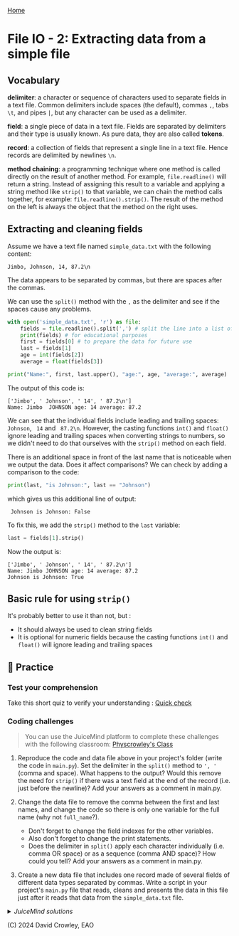 [Home](index.md#lessons) 

# File IO - 2: Extracting data from a simple file

## Vocabulary

**delimiter**: a character or sequence of characters used to separate fields in a text file. Common delimiters include spaces (the default), commas `,`, tabs `\t`, and pipes `|`, but any character can be used as a delimiter.

**field**: a single piece of data in a text file. Fields are separated by delimiters and their type is usually known. As pure data, they are also called **tokens**.

**record**: a collection of fields that represent a single line in a text file. Hence records are delimited by newlines `\n`.

**method chaining**: a programming technique where one method is called directly on the result of another method. For example, `file.readline()` will return a string. Instead of assigning this result to a variable and applying a string method like `strip()` to that variable, we can chain the method calls together, for example: `file.readline().strip()`. The result of the method on the left is always the object that the method on the right uses.

## Extracting and cleaning fields

Assume we have a text file named `simple_data.txt` with the following content:

```
Jimbo, Johnson, 14, 87.2\n
```

The data appears to be separated by commas, but there are spaces after the commas. 

We can use the `split()` method with the `,` as the delimiter and see if the spaces cause any problems.

```python
with open('simple_data.txt', 'r') as file:
    fields = file.readline().split(',') # split the line into a list of fields
    print(fields) # for educational purposes
    first = fields[0] # to prepare the data for future use
    last = fields[1]
    age = int(fields[2])
    average = float(fields[3])

print("Name:", first, last.upper(), "age:", age, "average:", average)
```

The output of this code is:

```
['Jimbo', ' Johnson', ' 14', ' 87.2\n']
Name: Jimbo  JOHNSON age: 14 average: 87.2
```

We can see that the individual fields include leading and trailing spaces: ` Johnson`, ` 14` and ` 87.2\n`. However, the casting functions `int()` and `float()` ignore leading and trailing spaces when converting strings to numbers, so we didn't need to do that ourselves with the `strip()` method on each field.

There is an additional space in front of the last name that is noticeable when we output the data. Does it affect comparisons? We can check by adding a comparison to the code:

```python
print(last, "is Johnson:", last == "Johnson")
```

which gives us this additional line of output:

```
 Johnson is Johnson: False
```

To fix this, we add the `strip()` method to the `last` variable:

```python
last = fields[1].strip()
```

Now the output is:

```
['Jimbo', ' Johnson', ' 14', ' 87.2\n']
Name: Jimbo JOHNSON age: 14 average: 87.2
Johnson is Johnson: True
```

## Basic rule for using `strip()`

It's probably better to use it than not, but :

- It should always be used to clean string fields
- It is optional for numeric fields because the casting functions `int()` and `float()` will ignore leading and trailing spaces


## 📝 Practice

### Test your comprehension

Take this short quiz to verify your understanding : [Quick check](./review/2-fields.html)

### Coding challenges

> You can use the JuiceMind platform to complete these challenges with the following classroom: [Physcrowley's Class](https://play.juicemind.com/dashboard/teams/XUUbpCs933IEk84h7SFH/item/802271cf-be62-45b4-9886-2373b8bfd553)

1. Reproduce the code and data file above in your project's folder (write the code in `main.py`). Set the delimiter in the `split()` method to `', '` (comma and space). What happens to the output? Would this remove the need for `strip()` if there was a text field at the end of the record (i.e. just before the newline)? Add your answers as a comment in main.py.

2. Change the data file to remove the comma between the first and last names, and change the code so there is only one variable for the full name (why not `full_name`?). 
   - Don't forget to change the field indexes for the other variables. 
   - Also don't forget to change the print statements. 
   - Does the delimiter in `split()` apply each character individually (i.e. comma OR space) or as a sequence (comma AND space)? How could you tell? Add your answers as a comment in main.py.

3. Create a new data file that includes one record made of several fields of different data types separated by commas. Write a script in your project's `main.py` file that reads, cleans and presents the data in this file just after it reads that data from the `simple_data.txt` file.

<details><summary><i>JuiceMind solutions</i></summary>

<p>main.py</p>

<pre><code class="language-python">	
with open('simple_data.txt', 'r') as file:
    fields = file.readline().split(', ')
    print(fields) # for educational purposes
    # first = fields[0]
    # last = fields[1]
    full = fields[0]
    age = int(fields[1])
    average = float(fields[2])

print("Name:", full, "age:", age, "average:", average)
# print(last, "is Johnson:", last == "Johnson")

"""
Answers
1. The extra spaces disappear in the output and we get:
['Jimbo', 'Johnson', '14', '87.2\n']... however the '\n' is still
there, so we still need a 'strip()' call if the last field is a
string

2. The delimiter is applied as a sequence, not as a set of individual
separators. If they applied individually, then the two names (separated
by a space), would not be a single field but two distinct fields. Instead
we got ['Jimbo Johnson', '14', '87.2\n'] so the ', ' delimiter only applied when both characters were present in that sequence.
"""

#
# ONE POSSIBILITY FOR #3
#

with open("weather.txt", "r") as file:
  fields = file.readline().split(", ")
  # skipping field[0]
  temperature = float(fields[1])
  uv = int(fields[2])
  sky = fields[3].strip()

print("The weather today is", sky, "with a temperture of", temperature, "Celcius")
print("and a UV index of", uv)
</code></pre>

<p>simple_data.txt</p>

<pre>
Jimbo Johnson, 14, 87.2

</pre>	

<p>weather.txt</p>

<pre>
weather, 25.2, 9, sunny

</pre>	

</details>

(C) 2024 David Crowley, EAO
